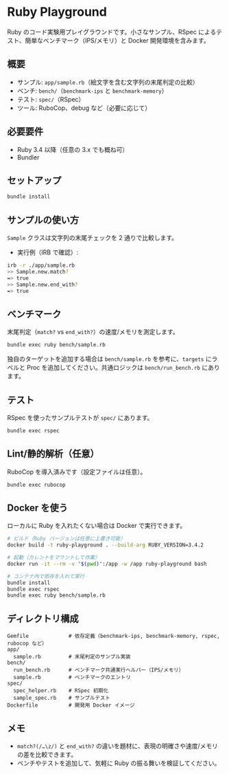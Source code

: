 # Ruby Playground

Ruby のコード実験用プレイグラウンドです。小さなサンプル、RSpec によるテスト、簡単なベンチマーク（IPS/メモリ）と Docker 開発環境を含みます。

## 概要

- サンプル: `app/sample.rb`（絵文字を含む文字列の末尾判定の比較）
- ベンチ: `bench/`（`benchmark-ips` と `benchmark-memory`）
- テスト: `spec/`（RSpec）
- ツール: RuboCop、debug など（必要に応じて）

## 必要要件

- Ruby 3.4 以降（任意の 3.x でも概ね可）
- Bundler

## セットアップ

```bash
bundle install
```

## サンプルの使い方

`Sample` クラスは文字列の末尾チェックを 2 通りで比較します。

- 実行例（IRB で確認）:

```bash
irb -r ./app/sample.rb
>> Sample.new.match?
=> true
>> Sample.new.end_with?
=> true
```

## ベンチマーク

末尾判定（`match?` vs `end_with?`）の速度/メモリを測定します。

```bash
bundle exec ruby bench/sample.rb
```

独自のターゲットを追加する場合は `bench/sample.rb` を参考に、`targets` にラベルと Proc を追加してください。共通ロジックは `bench/run_bench.rb` にあります。

## テスト

RSpec を使ったサンプルテストが `spec/` にあります。

```bash
bundle exec rspec
```

## Lint/静的解析（任意）

RuboCop を導入済みです（設定ファイルは任意）。

```bash
bundle exec rubocop
```

## Docker を使う

ローカルに Ruby を入れたくない場合は Docker で実行できます。

```bash
# ビルド（Ruby バージョンは任意に上書き可能）
docker build -t ruby-playground . --build-arg RUBY_VERSION=3.4.2

# 起動（カレントをマウントして作業）
docker run -it --rm -v "$(pwd)":/app -w /app ruby-playground bash

# コンテナ内で依存を入れて実行
bundle install
bundle exec rspec
bundle exec ruby bench/sample.rb
```

## ディレクトリ構成

```
Gemfile             # 依存定義（benchmark-ips, benchmark-memory, rspec, rubocop など）
app/
  sample.rb         # 末尾判定のサンプル実装
bench/
  run_bench.rb      # ベンチマーク共通実行ヘルパー（IPS/メモリ）
  sample.rb         # ベンチマークのエントリ
spec/
  spec_helper.rb    # RSpec 初期化
  sample_spec.rb    # サンプルテスト
Dockerfile          # 開発用 Docker イメージ
```

## メモ

- `match?(/…\z/)` と `end_with?` の違いを題材に、表現の明確さや速度/メモリの差を比較できます。
- ベンチやテストを追加して、気軽に Ruby の振る舞いを検証してください。

